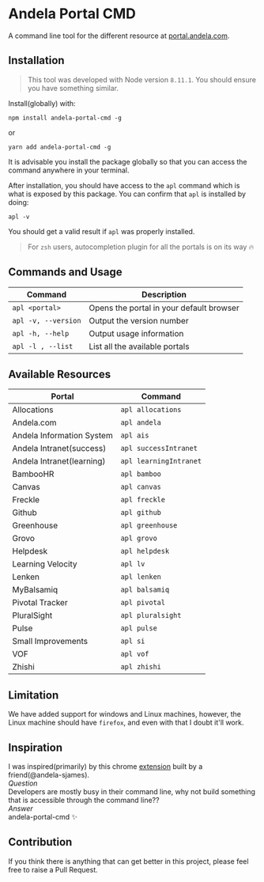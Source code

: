 # Andela Portal CMD
A command line tool for the different resource at [portal.andela.com](portal.andela.com).

## Installation
>  This tool was developed with Node version `8.11.1`. You should ensure you have something similar. 

Install(globally) with:  
```
npm install andela-portal-cmd -g
```   
or    
```
yarn add andela-portal-cmd -g
```   
It is advisable you install the package globally so that you can access the command anywhere in your terminal.

After installation, you should have access to the `apl` command which is what is exposed by this package. You can confirm that `apl` is installed by doing:  
```
apl -v
```   
You should get a valid result if `apl` was properly installed.  
> For `zsh` users, autocompletion plugin for all the portals is on its way :fire:

## Commands and Usage

| Command | Description |
| --- | --- |
| `apl <portal>` | Opens the portal in your default browser |
| `apl -v, --version` | Output the version number |
| `apl -h, --help` | Output usage information |
| `apl -l , --list`| List all the available portals |

## Available Resources

| Portal | Command |
| --- | --- |  
| Allocations | `apl allocations` |
| Andela.com | `apl andela` |
| Andela Information System | `apl ais` |
| Andela Intranet(success) | `apl successIntranet` |
| Andela Intranet(learning) | `apl learningIntranet` |
| BambooHR | `apl bamboo` |
| Canvas | `apl canvas` |  
| Freckle | `apl freckle` |
| Github | `apl github` |
| Greenhouse | `apl greenhouse` |
| Grovo | `apl grovo` |
| Helpdesk | `apl helpdesk` |
| Learning Velocity | `apl lv` |
| Lenken | `apl lenken` |
| MyBalsamiq | `apl balsamiq` |
| Pivotal Tracker | `apl pivotal` |
| PluralSight | `apl pluralsight` |
| Pulse | `apl pulse` |
| Small Improvements | `apl si` |
| VOF | `apl vof` |
| Zhishi | `apl zhishi` |


## Limitation
We have added support for windows and Linux machines, however, the Linux machine should have ``firefox``, and even with that I doubt it'll work.

## Inspiration
I was inspired(primarily) by this chrome [extension](https://chrome.google.com/webstore/detail/andelaportals/aaepbgfnniojdkdkcihojbecgndhgoko?brand=CHBD&gclid=EAIaIQobChMI9K--0KPN3gIVz53tCh2sNw6eEAAYASABEgLWv_D_BwE&gclsrc=aw.ds) built by a friend(@andela-sjames).  
*Question*   
Developers are mostly busy in their command line, why not build something that is accessible through the command line??  
*Answer*  
andela-portal-cmd :sparkles:



## Contribution
If you think there is anything that can get better in this project, please feel free to raise a Pull Request.
